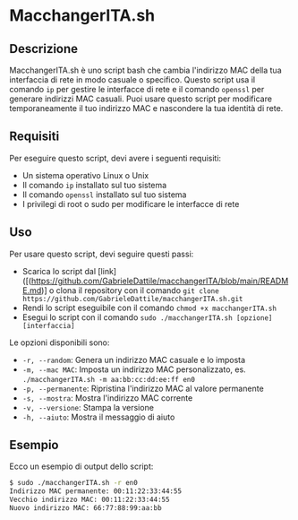 # MacchangerITA.sh

## Descrizione

MacchangerITA.sh è uno script bash che cambia l'indirizzo MAC della tua interfaccia di rete in modo casuale o specifico. Questo script usa il comando `ip` per gestire le interfacce di rete e il comando `openssl` per generare indirizzi MAC casuali. Puoi usare questo script per modificare temporaneamente il tuo indirizzo MAC e nascondere la tua identità di rete.

## Requisiti

Per eseguire questo script, devi avere i seguenti requisiti:

- Un sistema operativo Linux o Unix
- Il comando `ip` installato sul tuo sistema
- Il comando `openssl` installato sul tuo sistema
- I privilegi di root o sudo per modificare le interfacce di rete

## Uso

Per usare questo script, devi seguire questi passi:

- Scarica lo script dal [link]([(https://github.com/GabrieleDattile/macchangerITA/blob/main/README.md)] o clona il repository con il comando `git clone https://github.com/GabrieleDattile/macchangerITA.sh.git`
- Rendi lo script eseguibile con il comando `chmod +x macchangerITA.sh`
- Esegui lo script con il comando `sudo ./macchangerITA.sh [opzione] [interfaccia]`

Le opzioni disponibili sono:

- `-r, --random`: Genera un indirizzo MAC casuale e lo imposta
- `-m, --mac MAC`: Imposta un indirizzo MAC personalizzato, es. `./macchangerITA.sh -m aa:bb:cc:dd:ee:ff en0`
- `-p, --permanente`: Ripristina l'indirizzo MAC al valore permanente
- `-s, --mostra`: Mostra l'indirizzo MAC corrente
- `-v, --versione`: Stampa la versione
- `-h, --aiuto`: Mostra il messaggio di aiuto

## Esempio

Ecco un esempio di output dello script:

```bash
$ sudo ./macchangerITA.sh -r en0
Indirizzo MAC permanente: 00:11:22:33:44:55
Vecchio indirizzo MAC: 00:11:22:33:44:55
Nuovo indirizzo MAC: 66:77:88:99:aa:bb
